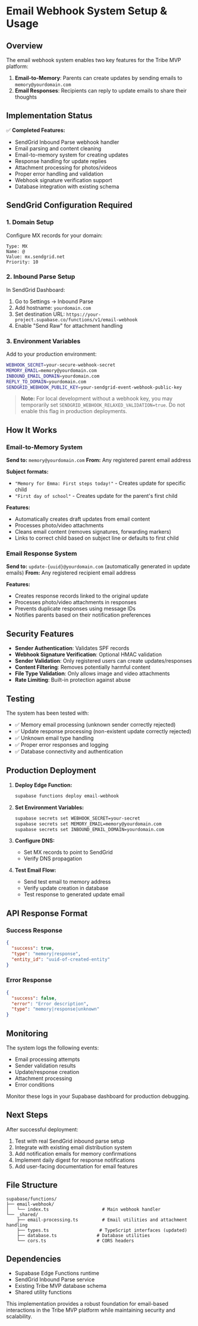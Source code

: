 # Email Webhook System Setup & Usage

## Overview

The email webhook system enables two key features for the Tribe MVP platform:

1. **Email-to-Memory**: Parents can create updates by sending emails to `memory@yourdomain.com`
2. **Email Responses**: Recipients can reply to update emails to share their thoughts

## Implementation Status

✅ **Completed Features:**
- SendGrid Inbound Parse webhook handler
- Email parsing and content cleaning
- Email-to-memory system for creating updates
- Response handling for update replies
- Attachment processing for photos/videos
- Proper error handling and validation
- Webhook signature verification support
- Database integration with existing schema

## SendGrid Configuration Required

### 1. Domain Setup
Configure MX records for your domain:
```
Type: MX
Name: @
Value: mx.sendgrid.net
Priority: 10
```

### 2. Inbound Parse Setup
In SendGrid Dashboard:
1. Go to Settings → Inbound Parse
2. Add hostname: `yourdomain.com`
3. Set destination URL: `https://your-project.supabase.co/functions/v1/email-webhook`
4. Enable "Send Raw" for attachment handling

### 3. Environment Variables
Add to your production environment:
```bash
WEBHOOK_SECRET=your-secure-webhook-secret
MEMORY_EMAIL=memory@yourdomain.com
INBOUND_EMAIL_DOMAIN=yourdomain.com
REPLY_TO_DOMAIN=yourdomain.com
SENDGRID_WEBHOOK_PUBLIC_KEY=your-sendgrid-event-webhook-public-key
```

> **Note:** For local development without a webhook key, you may temporarily set `SENDGRID_WEBHOOK_RELAXED_VALIDATION=true`. Do not enable this flag in production deployments.

## How It Works

### Email-to-Memory System

**Send to:** `memory@yourdomain.com`
**From:** Any registered parent email address

**Subject formats:**
- `"Memory for Emma: First steps today!"` - Creates update for specific child
- `"First day of school"` - Creates update for the parent's first child

**Features:**
- Automatically creates draft updates from email content
- Processes photo/video attachments
- Cleans email content (removes signatures, forwarding markers)
- Links to correct child based on subject line or defaults to first child

### Email Response System

**Send to:** `update-{uuid}@yourdomain.com` (automatically generated in update emails)
**From:** Any registered recipient email address

**Features:**
- Creates response records linked to the original update
- Processes photo/video attachments in responses
- Prevents duplicate responses using message IDs
- Notifies parents based on their notification preferences

## Security Features

- **Sender Authentication**: Validates SPF records
- **Webhook Signature Verification**: Optional HMAC validation
- **Sender Validation**: Only registered users can create updates/responses
- **Content Filtering**: Removes potentially harmful content
- **File Type Validation**: Only allows image and video attachments
- **Rate Limiting**: Built-in protection against abuse

## Testing

The system has been tested with:
- ✅ Memory email processing (unknown sender correctly rejected)
- ✅ Update response processing (non-existent update correctly rejected)
- ✅ Unknown email type handling
- ✅ Proper error responses and logging
- ✅ Database connectivity and authentication

## Production Deployment

1. **Deploy Edge Function:**
   ```bash
   supabase functions deploy email-webhook
   ```

2. **Set Environment Variables:**
   ```bash
   supabase secrets set WEBHOOK_SECRET=your-secret
   supabase secrets set MEMORY_EMAIL=memory@yourdomain.com
   supabase secrets set INBOUND_EMAIL_DOMAIN=yourdomain.com
   ```

3. **Configure DNS:**
   - Set MX records to point to SendGrid
   - Verify DNS propagation

4. **Test Email Flow:**
   - Send test email to memory address
   - Verify update creation in database
   - Test response to generated update email

## API Response Format

### Success Response
```json
{
  "success": true,
  "type": "memory|response",
  "entity_id": "uuid-of-created-entity"
}
```

### Error Response
```json
{
  "success": false,
  "error": "Error description",
  "type": "memory|response|unknown"
}
```

## Monitoring

The system logs the following events:
- Email processing attempts
- Sender validation results
- Update/response creation
- Attachment processing
- Error conditions

Monitor these logs in your Supabase dashboard for production debugging.

## Next Steps

After successful deployment:
1. Test with real SendGrid inbound parse setup
2. Integrate with existing email distribution system
3. Add notification emails for memory confirmations
4. Implement daily digest for response notifications
5. Add user-facing documentation for email features

## File Structure

```
supabase/functions/
├── email-webhook/
│   └── index.ts                    # Main webhook handler
└── _shared/
    ├── email-processing.ts         # Email utilities and attachment handling
    ├── types.ts                   # TypeScript interfaces (updated)
    ├── database.ts               # Database utilities
    └── cors.ts                   # CORS headers
```

## Dependencies

- Supabase Edge Functions runtime
- SendGrid Inbound Parse service
- Existing Tribe MVP database schema
- Shared utility functions

This implementation provides a robust foundation for email-based interactions in the Tribe MVP platform while maintaining security and scalability.